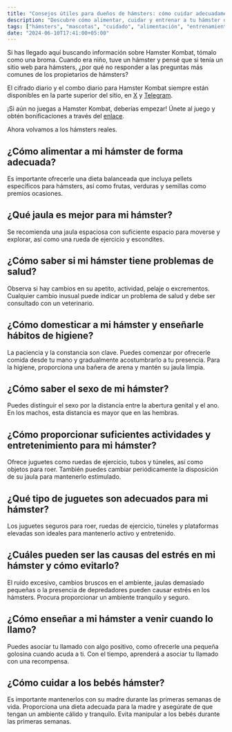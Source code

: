 ```yaml
---
title: "Consejos útiles para dueños de hámsters: cómo cuidar adecuadamente a tu mascota"
description: "Descubre cómo alimentar, cuidar y entrenar a tu hámster de forma adecuada, así como proporcionarle suficientes actividades y entretenimiento."
tags: ["hámsters", "mascotas", "cuidado", "alimentación", "entrenamiento", "actividades", "juegos", "hámsters reales"]
date: "2024-06-10T17:41:00+05:00"
---
```


Si has llegado aquí buscando información sobre Hamster Kombat, tómalo como una broma. Cuando era niño, tuve un hámster y pensé que si tenía un sitio web para hámsters, ¿por qué no responder a las preguntas más comunes de los propietarios de hámsters?

El cifrado diario y el combo diario para Hamster Kombat siempre están disponibles en la parte superior del sitio, en [X](https://x.com/hamster2top) y [Telegram](https://t.me/hamster2top).

¡Si aún no juegas a Hamster Kombat, deberías empezar! Únete al juego y obtén bonificaciones a través del [enlace](https://t.me/hamster_kombat_Bot/start?startapp=kentId280615376).

Ahora volvamos a los hámsters reales.

## ¿Cómo alimentar a mi hámster de forma adecuada?
Es importante ofrecerle una dieta balanceada que incluya pellets específicos para hámsters, así como frutas, verduras y semillas como premios ocasiones.

## ¿Qué jaula es mejor para mi hámster?
Se recomienda una jaula espaciosa con suficiente espacio para moverse y explorar, así como una rueda de ejercicio y escondites.

## ¿Cómo saber si mi hámster tiene problemas de salud?
Observa si hay cambios en su apetito, actividad, pelaje o excrementos. Cualquier cambio inusual puede indicar un problema de salud y debe ser consultado con un veterinario.

## ¿Cómo domesticar a mi hámster y enseñarle hábitos de higiene?
La paciencia y la constancia son clave. Puedes comenzar por ofrecerle comida desde tu mano y gradualmente acostumbrarlo a tu presencia. Para la higiene, proporciona una bañera de arena y mantén su jaula limpia.

## ¿Cómo saber el sexo de mi hámster?
Puedes distinguir el sexo por la distancia entre la abertura genital y el ano. En los machos, esta distancia es mayor que en las hembras.

## ¿Cómo proporcionar suficientes actividades y entretenimiento para mi hámster?
Ofrece juguetes como ruedas de ejercicio, tubos y túneles, así como objetos para roer. También puedes cambiar periódicamente la disposición de su jaula para mantenerlo estimulado.

## ¿Qué tipo de juguetes son adecuados para mi hámster?
Los juguetes seguros para roer, ruedas de ejercicio, túneles y plataformas elevadas son ideales para mantenerlo activo y entretenido.

## ¿Cuáles pueden ser las causas del estrés en mi hámster y cómo evitarlo?
El ruido excesivo, cambios bruscos en el ambiente, jaulas demasiado pequeñas o la presencia de depredadores pueden causar estrés en los hámsters. Procura proporcionar un ambiente tranquilo y seguro.

## ¿Cómo enseñar a mi hámster a venir cuando lo llamo?
Puedes asociar tu llamado con algo positivo, como ofrecerle una pequeña golosina cuando acuda a ti. Con el tiempo, aprenderá a asociar tu llamado con una recompensa.

## ¿Cómo cuidar a los bebés hámster?
Es importante mantenerlos con su madre durante las primeras semanas de vida. Proporciona una dieta adecuada para la madre y asegúrate de que tengan un ambiente cálido y tranquilo. Evita manipular a los bebés durante las primeras semanas.